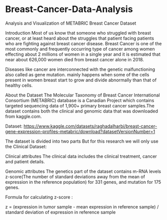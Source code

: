 # Breast-Cancer-Data-Analysis
Analysis and Visualization of METABRIC Breast Cancer Dataset


Introduction
Most of us know that someone who struggled with breast cancer, or at least heard about the struggles that patient facing patients who are fighting against breast cancer disease. Breast Cancer is one of the most commonly and frequently occurring type of cancer among women effecting about 2 millions of women in a single year and it is estimated that near about 626,000 women died from breast cancer alone in 2018.

Diseases like cancer are interconnected with the genetic malfunctioning also called as gene mutation. mainly happens when some of the cells present in women breast start to grow and divide abnormally than that of healthy cells.

About the Dataset
The Molecular Taxonomy of Breast Cancer International Consortium (METABRIC) database is a Canadian Project which contains targeted sequencing data of 1,900+ primary breast cancer samples.The dataset contains both the clinical and genomic data that was downloaded from kaggle.com.

Dataset: https://www.kaggle.com/datasets/raghadalharbi/breast-cancer-gene-expression-profiles-metabric/download?datasetVersionNumber=1

The dataset is divided into two parts But for this research we will only use the Clinical Dataset:

Clinical attributes
The clinical data includes the clinical treatment, cancer and patient details.

Genomic attributes
The genetics part of the dataset contains m-RNA levels z-score(The number of standard deviations away from the mean of expression in the reference population) for 331 genes, and mutation for 175 genes.

Formula for calculating z-score :

z = (expression in tumor sample - mean expression in reference sample) / standard deviation of expression in reference sample
